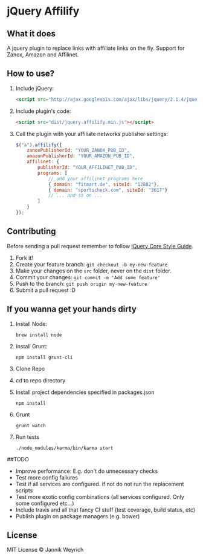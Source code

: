 # jQuery Affilify

## What it does

A jquery plugin to replace links with affiliate links on the fly. Support for Zanox, Amazon and Affilinet.

## How to use?

1. Include jQuery:

	```html
	<script src="http://ajax.googleapis.com/ajax/libs/jquery/2.1.4/jquery.min.js"></script>
	```

2. Include plugin's code:

	```html
	<script src="dist/jquery.affilify.min.js"></script>
	```

3. Call the plugin with your affiliate networks publisher settings:

	```javascript
	$("a").affilify({
	    zanoxPublisherId: "YOUR_ZANOX_PUB_ID",
	    amazonPublisherId: "YOUR_AMAZON_PUB_ID",
        affilinet: {
            publisherId: "YOUR_AFFILINET_PUB_ID",
            programs: [
            	// add your affilinet programs here
                { domain: "fitmart.de", siteId: "12802"},  
                { domain: "sportscheck.com", siteId: "3617"}
                // ... and so on ...
            ]
        } 
	});
	```

## Contributing

Before sending a pull request remember to follow [jQuery Core Style Guide](http://contribute.jquery.org/style-guide/js/).

1. Fork it!
2. Create your feature branch: `git checkout -b my-new-feature`
3. Make your changes on the `src` folder, never on the `dist` folder.
4. Commit your changes: `git commit -m 'Add some feature'`
5. Push to the branch: `git push origin my-new-feature`
6. Submit a pull request :D


## If you wanna get your hands dirty

1. Install Node:

	```
	brew install node
	```

2. Install Grunt:

	```
	npm install grunt-cli
	```

3. Clone Repo

3. cd to repo directory
	
4. Install project dependencies specified in packages.json

    ```
    npm install
    ```

5. Grunt

    ```
    grunt watch
    ```

6. Run tests
    ```
    ./node_modules/karma/bin/karma start
    ```

##TODO

* Improve performance: E.g. don't do unnecessary checks
* Test more config failures
* Test if all services are configured. if not do not run the replacement scripts
* Test more exotic config combinations (all services configured. Only some configured etc...)
* Include travis and all that fancy CI stuff (test coverage, build status, etc)
* Publish plugin on package managers (e.g. bower)

## License

MIT License © Jannik Weyrich
